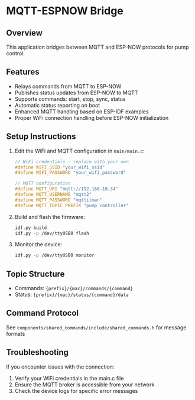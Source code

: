 # MQTT-ESPNOW Bridge

## Overview
This application bridges between MQTT and ESP-NOW protocols for pump control.

## Features
- Relays commands from MQTT to ESP-NOW
- Publishes status updates from ESP-NOW to MQTT
- Supports commands: start, stop, sync, status
- Automatic status reporting on boot
- Enhanced MQTT handling based on ESP-IDF examples
- Proper WiFi connection handling before ESP-NOW initialization

## Setup Instructions

1. Edit the WiFi and MQTT configuration in `main/main.c`:
   ```c
   // WiFi credentials - replace with your own
   #define WIFI_SSID "your_wifi_ssid"
   #define WIFI_PASSWORD "your_wifi_password"

   // MQTT configuration
   #define MQTT_URI "mqtt://192.168.10.34"
   #define MQTT_USERNAME "mqtt2"
   #define MQTT_PASSWORD "mqttilman"
   #define MQTT_TOPIC_PREFIX "pump_controller"
   ```

2. Build and flash the firmware:
   ```bash
   idf.py build
   idf.py -p /dev/ttyUSB0 flash
   ```

3. Monitor the device:
   ```bash
   idf.py -p /dev/ttyUSB0 monitor
   ```

## Topic Structure
- Commands: `{prefix}/{mac}/commands/{command}`
- Status: `{prefix}/{mac}/status/{command}/data`

## Command Protocol
See `components/shared_commands/include/shared_commands.h` for message formats

## Troubleshooting

If you encounter issues with the connection:

1. Verify your WiFi credentials in the main.c file
2. Ensure the MQTT broker is accessible from your network
3. Check the device logs for specific error messages

